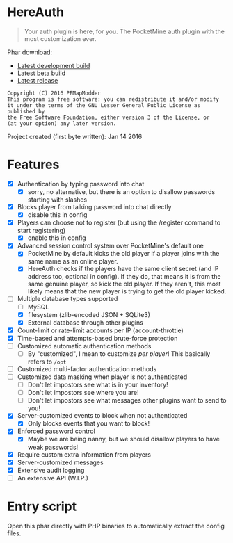 HereAuth
===
> Your auth plugin is here, for you. The PocketMine auth plugin with the most customization ever.

Phar download:
* [Latest development build](compile/HereAuth_Dev.phar)
* [Latest beta build](compile/HereAuth_Beta.phar)
* [Latest release](compile/HereAuth_RC.phar)

```
Copyright (C) 2016 PEMapModder
This program is free software: you can redistribute it and/or modify
it under the terms of the GNU Lesser General Public License as published by
the Free Software Foundation, either version 3 of the License, or
(at your option) any later version.
```

Project created (first byte written): Jan 14 2016

Features
===
- [x] Authentication by typing password into chat
    - [x] sorry, no alternative, but there is an option to disallow passwords starting with slashes
- [x] Blocks player from talking password into chat directly
    - [x] disable this in config
- [x] Players can choose not to register (but using the /register command to start registering)
    - [x] enable this in config
- [x] Advanced session control system over PocketMine's default one
    - [x] PocketMine by default kicks the old player if a player joins with the same name as an online player.
    - [x] HereAuth checks if the players have the same client secret (and IP address too, optional in config). If they do, that means it is from the same genuine player, so kick the old player. If they aren't, this most likely means that the new player is trying to get the old player kicked.
- [ ] Multiple database types supported
    - [ ] MySQL
    - [x] filesystem (zlib-encoded JSON + SQLite3)
    - [x] External database through other plugins
- [x] Count-limit or rate-limit accounts per IP (account-throttle)
- [x] Time-based and attempts-based brute-force protection
- [ ] Customized automatic authentication methods
    - [ ] By "customized", I mean to customize _per player_! This basically refers to `/opt`
- [ ] Customized multi-factor authentication methods
- [ ] Customized data masking when player is not authenticated
    - [ ] Don't let impostors see what is in your inventory!
    - [ ] Don't let impostors see where you are!
    - [ ] Don't let impostors see what messages other plugins want to send to you!
- [x] Server-customized events to block when not authenticated
    - [x] Only blocks events that you want to block!
- [x] Enforced password control
    - [x] Maybe we are being nanny, but we should disallow players to have weak passwords!
- [x] Require custom extra information from players
- [x] Server-customized messages
- [x] Extensive audit logging
- [ ] An extensive API (W.I.P.)

Entry script
===
Open this phar directly with PHP binaries to automatically extract the config files.
